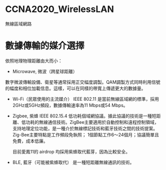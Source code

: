 # CCNA2020_WirelessLAN
無線區域網路

# 數據傳輸的媒介選擇

依照地理物理距離由大而小：

* Microwave, 微波（跨星球距離）

數字微波傳輸設備、衛星等通常採用正交幅度調製。QAM調製方式同時利用信號的幅度和相位加載信息。這樣，可以在同樣的帶寬上傳遞更大的數據量。

* Wi-Fi（民眾使用的主流媒介）
IEEE 802.11
是當前無線區域網的標準，採用2GHz或5GHz頻段，數據傳輸速率為11 Mbps或54 Mbps。

* Zigbee, 紫蜂
IEEE 802.15.4 低功耗個域網協議。據此協議的技術是一種短距離、低功耗的無線通信技術。ZigBee主要適用於自動控制和遠程控制領域，支持地理定位功能，是一種介於無線標記技術和藍牙技術之間的技術提案。Zig-Bee主要特點是工作頻段免執照； 1個節點工作6～24個月；協議簡單且免費，成本低廉。

     目前愛鳳11的 airdrop 均採用紫蜂取代藍芽，因為比較安全。

* BLE, 藍牙（可能被紫蜂取代）
是一種短距離無線通訊的技術。
